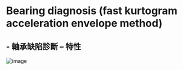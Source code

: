 # Bearing diagnosis (fast kurtogram acceleration envelope method)

## - 軸承缺陷診斷 – 特性 
![image](https://user-images.githubusercontent.com/29520388/164459315-79d6962f-765d-4205-a012-5165766b2d3b.png)

